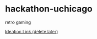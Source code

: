 # hackathon-uchicago

retro gaming

[Ideation Link (delete later)](https://docs.google.com/document/d/1v29IPflhLaYH3QCYb2EZy29cvq1kJBz_f5_MvyPFn2M/edit?tab=t.0)
